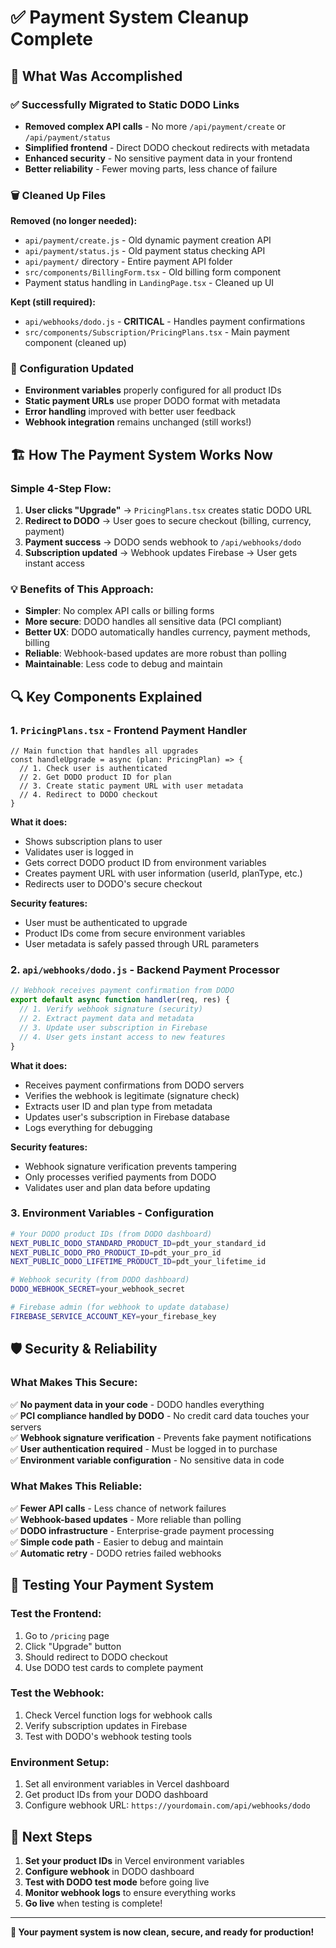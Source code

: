 # ✅ Payment System Cleanup Complete

## 🎯 What Was Accomplished

### ✅ Successfully Migrated to Static DODO Links
- **Removed complex API calls** - No more `/api/payment/create` or `/api/payment/status`
- **Simplified frontend** - Direct DODO checkout redirects with metadata
- **Enhanced security** - No sensitive payment data in your frontend
- **Better reliability** - Fewer moving parts, less chance of failure

### 🗑️ Cleaned Up Files
**Removed (no longer needed):**
- `api/payment/create.js` - Old dynamic payment creation API
- `api/payment/status.js` - Old payment status checking API  
- `api/payment/` directory - Entire payment API folder
- `src/components/BillingForm.tsx` - Old billing form component
- Payment status handling in `LandingPage.tsx` - Cleaned up UI

**Kept (still required):**
- `api/webhooks/dodo.js` - **CRITICAL** - Handles payment confirmations
- `src/components/Subscription/PricingPlans.tsx` - Main payment component (cleaned up)

### 🔧 Configuration Updated
- **Environment variables** properly configured for all product IDs
- **Static payment URLs** use proper DODO format with metadata
- **Error handling** improved with better user feedback
- **Webhook integration** remains unchanged (still works!)

## 🏗️ How The Payment System Works Now

### Simple 4-Step Flow:
1. **User clicks "Upgrade"** → `PricingPlans.tsx` creates static DODO URL
2. **Redirect to DODO** → User goes to secure checkout (billing, currency, payment)
3. **Payment success** → DODO sends webhook to `/api/webhooks/dodo`
4. **Subscription updated** → Webhook updates Firebase → User gets instant access

### 💡 Benefits of This Approach:
- **Simpler**: No complex API calls or billing forms
- **More secure**: DODO handles all sensitive data (PCI compliant)
- **Better UX**: DODO automatically handles currency, payment methods, billing
- **Reliable**: Webhook-based updates are more robust than polling
- **Maintainable**: Less code to debug and maintain

## 🔍 Key Components Explained

### 1. `PricingPlans.tsx` - Frontend Payment Handler
```tsx
// Main function that handles all upgrades
const handleUpgrade = async (plan: PricingPlan) => {
  // 1. Check user is authenticated  
  // 2. Get DODO product ID for plan
  // 3. Create static payment URL with user metadata
  // 4. Redirect to DODO checkout
}
```

**What it does:**
- Shows subscription plans to user
- Validates user is logged in
- Gets correct DODO product ID from environment variables
- Creates payment URL with user information (userId, planType, etc.)
- Redirects user to DODO's secure checkout

**Security features:**
- User must be authenticated to upgrade
- Product IDs come from secure environment variables
- User metadata is safely passed through URL parameters

### 2. `api/webhooks/dodo.js` - Backend Payment Processor
```javascript
// Webhook receives payment confirmation from DODO
export default async function handler(req, res) {
  // 1. Verify webhook signature (security)
  // 2. Extract payment data and metadata
  // 3. Update user subscription in Firebase
  // 4. User gets instant access to new features
}
```

**What it does:**
- Receives payment confirmations from DODO servers
- Verifies the webhook is legitimate (signature check)
- Extracts user ID and plan type from metadata
- Updates user's subscription in Firebase database
- Logs everything for debugging

**Security features:**
- Webhook signature verification prevents tampering
- Only processes verified payments from DODO
- Validates user and plan data before updating

### 3. Environment Variables - Configuration
```bash
# Your DODO product IDs (from DODO dashboard)
NEXT_PUBLIC_DODO_STANDARD_PRODUCT_ID=pdt_your_standard_id
NEXT_PUBLIC_DODO_PRO_PRODUCT_ID=pdt_your_pro_id  
NEXT_PUBLIC_DODO_LIFETIME_PRODUCT_ID=pdt_your_lifetime_id

# Webhook security (from DODO dashboard)
DODO_WEBHOOK_SECRET=your_webhook_secret

# Firebase admin (for webhook to update database)
FIREBASE_SERVICE_ACCOUNT_KEY=your_firebase_key
```

## 🛡️ Security & Reliability

### What Makes This Secure:
✅ **No payment data in your code** - DODO handles everything  
✅ **PCI compliance handled by DODO** - No credit card data touches your servers  
✅ **Webhook signature verification** - Prevents fake payment notifications  
✅ **User authentication required** - Must be logged in to purchase  
✅ **Environment variable configuration** - No sensitive data in code  

### What Makes This Reliable:
✅ **Fewer API calls** - Less chance of network failures  
✅ **Webhook-based updates** - More reliable than polling  
✅ **DODO infrastructure** - Enterprise-grade payment processing  
✅ **Simple code path** - Easier to debug and maintain  
✅ **Automatic retry** - DODO retries failed webhooks  

## 🧪 Testing Your Payment System

### Test the Frontend:
1. Go to `/pricing` page
2. Click "Upgrade" button  
3. Should redirect to DODO checkout
4. Use DODO test cards to complete payment

### Test the Webhook:
1. Check Vercel function logs for webhook calls
2. Verify subscription updates in Firebase
3. Test with DODO's webhook testing tools

### Environment Setup:
1. Set all environment variables in Vercel dashboard
2. Get product IDs from your DODO dashboard
3. Configure webhook URL: `https://yourdomain.com/api/webhooks/dodo`

## 🎯 Next Steps

1. **Set your product IDs** in Vercel environment variables
2. **Configure webhook** in DODO dashboard  
3. **Test with DODO test mode** before going live
4. **Monitor webhook logs** to ensure everything works
5. **Go live** when testing is complete!

---

**🚀 Your payment system is now clean, secure, and ready for production!**
